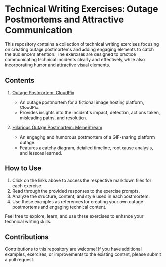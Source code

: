 # Technical Writing Exercises: Outage Postmortems and Attractive Communication

This repository contains a collection of technical writing exercises focusing on creating outage postmortems and adding engaging elements to catch the audience's attention. The exercises are designed to practice communicating technical incidents clearly and effectively, while also incorporating humor and attractive visual elements.

## Contents

1. [Outage Postmortem: CloudPix](postmortems/cloudpix_outage.md)
   - An outage postmortem for a fictional image hosting platform, CloudPix.
   - Provides insights into the incident's impact, detection, actions taken, misleading paths, and resolution.

2. [Hilarious Outage Postmortem: MemeStream](postmortems/memestream_outage.md)
   - An engaging and humorous postmortem of a GIF-sharing platform outage.
   - Features a catchy diagram, detailed timeline, root cause analysis, and lessons learned.

## How to Use

1. Click on the links above to access the respective markdown files for each exercise.
2. Read through the provided responses to the exercise prompts.
3. Analyze the structure, content, and style used in each postmortem.
4. Use these examples as references for creating your own outage postmortems and engaging technical content.

Feel free to explore, learn, and use these exercises to enhance your technical writing skills.

## Contributions

Contributions to this repository are welcome! If you have additional examples, exercises, or improvements to the existing content, please submit a pull request.
